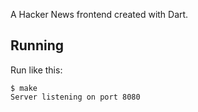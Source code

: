 A Hacker News frontend created with Dart.

## Running

Run like this:

```
$ make
Server listening on port 8080
```
